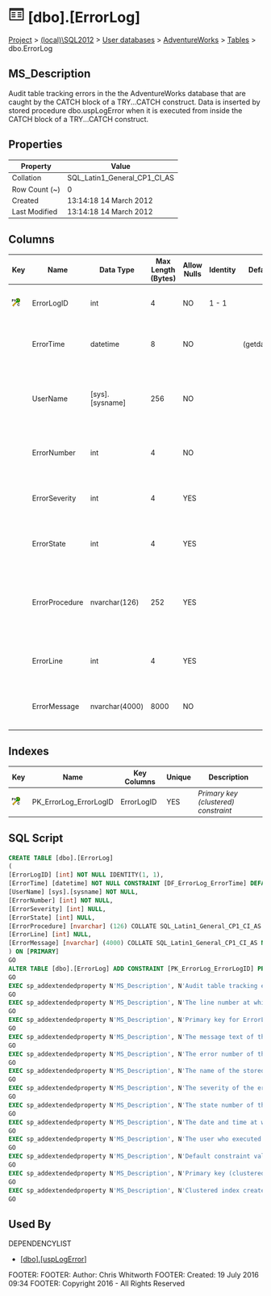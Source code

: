 
# ![Tables](../../../../Images/Table32.png) [dbo].[ErrorLog]

[Project](../../../../index.md) > [(local)\\SQL2012](../../../index.md) > [User databases](../../index.md) > [AdventureWorks](../index.md) > [Tables](Tables_.md) > dbo.ErrorLog

## <a name="#description"></a>MS_Description
Audit table tracking errors in the the AdventureWorks database that are caught by the CATCH block of a TRY...CATCH construct. Data is inserted by stored procedure dbo.uspLogError when it is executed from inside the CATCH block of a TRY...CATCH construct.
## <a name="#properties"></a>Properties

| Property | Value |
|---|---|
| Collation | SQL_Latin1_General_CP1_CI_AS |
| Row Count (~) | 0 |
| Created | 13:14:18 14 March 2012 |
| Last Modified | 13:14:18 14 March 2012 |


## <a name="#columns"></a>Columns

| Key | Name | Data Type | Max Length (Bytes) | Allow Nulls | Identity | Default | Description |
|---|---|---|---|---|---|---|---|
| [![Cluster Primary Key PK_ErrorLog_ErrorLogID: ErrorLogID](../../../../Images/pkcluster.png)](#indexes) | ErrorLogID | int | 4 | NO | 1 - 1 |  | _Primary key for ErrorLog records._ |
|  | ErrorTime | datetime | 8 | NO |  | (getdate()) | _The date and time at which the error occurred._ |
|  | UserName | [sys].[sysname] | 256 | NO |  |  | _The user who executed the batch in which the error occurred._ |
|  | ErrorNumber | int | 4 | NO |  |  | _The error number of the error that occurred._ |
|  | ErrorSeverity | int | 4 | YES |  |  | _The severity of the error that occurred._ |
|  | ErrorState | int | 4 | YES |  |  | _The state number of the error that occurred._ |
|  | ErrorProcedure | nvarchar(126) | 252 | YES |  |  | _The name of the stored procedure or trigger where the error occurred._ |
|  | ErrorLine | int | 4 | YES |  |  | _The line number at which the error occurred._ |
|  | ErrorMessage | nvarchar(4000) | 8000 | NO |  |  | _The message text of the error that occurred._ |


## <a name="#indexes"></a>Indexes

| Key | Name | Key Columns | Unique | Description |
|---|---|---|---|---|
| [![Cluster Primary Key PK_ErrorLog_ErrorLogID: ErrorLogID](../../../../Images/pkcluster.png)](#indexes) | PK_ErrorLog_ErrorLogID | ErrorLogID | YES | _Primary key (clustered) constraint_ |


## <a name="#sqlscript"></a>SQL Script
```sql
CREATE TABLE [dbo].[ErrorLog]
(
[ErrorLogID] [int] NOT NULL IDENTITY(1, 1),
[ErrorTime] [datetime] NOT NULL CONSTRAINT [DF_ErrorLog_ErrorTime] DEFAULT (getdate()),
[UserName] [sys].[sysname] NOT NULL,
[ErrorNumber] [int] NOT NULL,
[ErrorSeverity] [int] NULL,
[ErrorState] [int] NULL,
[ErrorProcedure] [nvarchar] (126) COLLATE SQL_Latin1_General_CP1_CI_AS NULL,
[ErrorLine] [int] NULL,
[ErrorMessage] [nvarchar] (4000) COLLATE SQL_Latin1_General_CP1_CI_AS NOT NULL
) ON [PRIMARY]
GO
ALTER TABLE [dbo].[ErrorLog] ADD CONSTRAINT [PK_ErrorLog_ErrorLogID] PRIMARY KEY CLUSTERED  ([ErrorLogID]) ON [PRIMARY]
GO
EXEC sp_addextendedproperty N'MS_Description', N'Audit table tracking errors in the the AdventureWorks database that are caught by the CATCH block of a TRY...CATCH construct. Data is inserted by stored procedure dbo.uspLogError when it is executed from inside the CATCH block of a TRY...CATCH construct.', 'SCHEMA', N'dbo', 'TABLE', N'ErrorLog', NULL, NULL
GO
EXEC sp_addextendedproperty N'MS_Description', N'The line number at which the error occurred.', 'SCHEMA', N'dbo', 'TABLE', N'ErrorLog', 'COLUMN', N'ErrorLine'
GO
EXEC sp_addextendedproperty N'MS_Description', N'Primary key for ErrorLog records.', 'SCHEMA', N'dbo', 'TABLE', N'ErrorLog', 'COLUMN', N'ErrorLogID'
GO
EXEC sp_addextendedproperty N'MS_Description', N'The message text of the error that occurred.', 'SCHEMA', N'dbo', 'TABLE', N'ErrorLog', 'COLUMN', N'ErrorMessage'
GO
EXEC sp_addextendedproperty N'MS_Description', N'The error number of the error that occurred.', 'SCHEMA', N'dbo', 'TABLE', N'ErrorLog', 'COLUMN', N'ErrorNumber'
GO
EXEC sp_addextendedproperty N'MS_Description', N'The name of the stored procedure or trigger where the error occurred.', 'SCHEMA', N'dbo', 'TABLE', N'ErrorLog', 'COLUMN', N'ErrorProcedure'
GO
EXEC sp_addextendedproperty N'MS_Description', N'The severity of the error that occurred.', 'SCHEMA', N'dbo', 'TABLE', N'ErrorLog', 'COLUMN', N'ErrorSeverity'
GO
EXEC sp_addextendedproperty N'MS_Description', N'The state number of the error that occurred.', 'SCHEMA', N'dbo', 'TABLE', N'ErrorLog', 'COLUMN', N'ErrorState'
GO
EXEC sp_addextendedproperty N'MS_Description', N'The date and time at which the error occurred.', 'SCHEMA', N'dbo', 'TABLE', N'ErrorLog', 'COLUMN', N'ErrorTime'
GO
EXEC sp_addextendedproperty N'MS_Description', N'The user who executed the batch in which the error occurred.', 'SCHEMA', N'dbo', 'TABLE', N'ErrorLog', 'COLUMN', N'UserName'
GO
EXEC sp_addextendedproperty N'MS_Description', N'Default constraint value of GETDATE()', 'SCHEMA', N'dbo', 'TABLE', N'ErrorLog', 'CONSTRAINT', N'DF_ErrorLog_ErrorTime'
GO
EXEC sp_addextendedproperty N'MS_Description', N'Primary key (clustered) constraint', 'SCHEMA', N'dbo', 'TABLE', N'ErrorLog', 'CONSTRAINT', N'PK_ErrorLog_ErrorLogID'
GO
EXEC sp_addextendedproperty N'MS_Description', N'Clustered index created by a primary key constraint.', 'SCHEMA', N'dbo', 'TABLE', N'ErrorLog', 'INDEX', N'PK_ErrorLog_ErrorLogID'
GO

```

## <a name="#usedby"></a>Used By
DEPENDENCYLIST
* [[dbo].[uspLogError]](../Programmability/Stored_Procedures/uspLogError.md)

FOOTER: FOOTER: Author:  Chris Whitworth
FOOTER: Created: 19 July 2016 09:34
FOOTER: Copyright 2016 - All Rights Reserved

